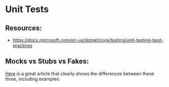 # Unit Tests

## Resources:
- https://docs.microsoft.com/en-us/dotnet/core/testing/unit-testing-best-practices

## Mocks vs Stubs vs Fakes:
[Here](https://dotnetcoretutorials.com/2021/06/19/mocks-vs-stubs-vs-fakes-in-unit-testing/) is a great article that clearly shows the differences between these three, including examples.
